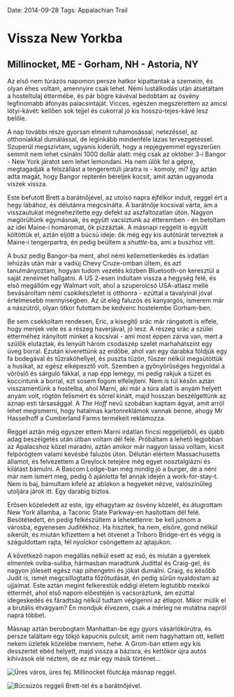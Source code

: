 Date: 2014-09-28
Tags: Appalachian Trail

# Vissza New Yorkba

## Millinocket, ME - Gorham, NH - Astoria, NY

Az első nem túrázós napomon persze hatkor kipattantak a szemeim, és olyan éhes voltam, amennyire csak lehet. Némi lustálkodás után átsétáltam a hosteltulaj éttermébe, és pár bögre kávéval bedobtam az ösvény legfinomabb áfonyás palacsintáját. Vicces, egészen megszerettem az amcsi lötyi-kávét: kellően sok tejjel és cukorral jó kis hosszú-tejes-kávé lesz belőle.

A nap további része gyorsan elment ruhamosással, netezéssel, az otthoniakkal dumálással, de leginkább mindenféle lázas tervezgetéssel. Szuperül megszívtam, ugyanis kiderült, hogy a repjegyemmel egyszerűen semmit nem lehet csinálni 1000 dollár alatt: még csak az október 3-i Bangor - New York járatot sem lehet lemondani. Ha nem ülök fel a gépre, megtagadják a felszállást a tengerentúli járatra is - komoly, mi? Így aztán adta magát, hogy Bangor repterén béreljek kocsit, amit aztán ugyanoda viszek vissza.

Este befutott Brett a barátnőjével, az utolsó napra éjfélkor indult, reggel ért a hegy lábához, és délutánra megcsinálta. A barátnője kocsival várta, ám a visszautukat megnehezítette egy defekt az aszfaltozatlan úton. Nagyon megörültünk egymásnak, és együtt vacsiztunk az étteremben - én betoltam az idei Maine-i homáromat, ők pizzáztak. A másnapi reggelit is együtt költöttük el, aztán eljött a búcsú ideje: ők még egy kis autótúrát terveztek a Maine-i tengerpartra, én pedig beültem a *shuttle*-ba, ami a buszhoz vitt.

A busz pedig Bangor-ba ment, ahol némi kellemetlenkedés és irdatlan lehúzás után már a vadiúj Chevy Cruze-omban ültem, és azt tanulmányoztam, hogyan tudom vezetés közben Bluetooth-on keresztül a saját zenéimet hallgatni. A US 2-esen indultam vissza a hegység felé, és első megállóm egy Walmart volt, ahol a szuperolcsó USA-atlasz mellé bevásároltam némi csokikészletet is otthonra - ezúttal a tavalyinál jóval értelmesebb mennyiségben. Az út elég faluzós és kanyargós, ismerem már a nászútról, olyan ötkor futottam be kedvenc hostelembe Gorham-ben.

Be sem csekkoltam rendesen, Eric, a kisegítő srác már rángatott is elfele, hogy menjek vele és a részeg haverjával, jó lesz. A részeg srác a szülei étterméhez irányított minket a kocsival - ami most éppen zárva van, mert a szülők elutaztak, és lenyúlt három csodaszép szelet marhahátszínt egy üveg borral. Ezután kiverettünk az erdőbe, ahol van egy darabka földjük egy fa bodegával és tűzrakóhellyel, és puszta tűzön, fűszer nélkül megsütöttük a husikat, az egész elképesztő volt. Szemben a gyönyörűséges hegyoldal a vöröslő és sárguló fákkal, a nap épp lemegy, mi pedig rakjuk a tüzet és koccintunk a borral, ezt sosem fogom elfelejteni. Nem is túl későn aztán visszamentünk a hostelba, ahol Marni, aki már a túra alatt is anyám helyett anyám volt, rögtön felismert és sörrel kínált, majd hosszan beszélgettünk az aznap esti társasággal. A *The Hoff* nevű szobában kaptam ágyat, amit arról lehet megismerni, hogy hatalmas kartonreklámok vannak benne, ahogy Mr Hasselhoff a Cumberland Farms termékeit reklámozza.

Reggel aztán még egyszer ettem Marni irdatlan fincsi reggelijéből, és újabb adag beszélgetés után útban voltam dél felé. Próbáltam a lehető legjobban az Apalacshoz közel maradni, aztán amikor már nagyon lassú voltam, kicsit felpörögtem valami kevésbé faluzós úton. Délután elértem Massachusetts államot, és felvezettem a Greylock tetejére még egyet nosztalgiázni és kilátást bámulni. A Bascom Lodge-ban még mindig jó a burger, de a néni már nem ismert meg, pedig ő ajánlotta fel annak idején a work-for-stay-t. Nem is baj, bámultam kifelé az ablakon a hegyeket nézve, valószínűleg utoljára járok itt. Egy darabig biztos.

Erősen közeledett az este, így elhagytam az ösvény közelét, és átugrottam New York államba, a Taconic State Parkway-en hasítottam dél felé. Besötétedett, én pedig felkészültem a lehetetlenre: be kell jutnom a városba, egyenesen Juditékhoz. Ha hiszitek, ha nem, elsőre, gond nélkül sikerült, és miután kifizettem a hét ötvenet a Triboro Bridge-ért és végig is száguldottam rajta, fél nyolckor csöngettem az ajtajukon.

A következő napon megállás nélkül esett az eső, és miután a gyerekek elmentek oviba-suliba, hármasban maradtunk Judittal és Craig-gel, és nagyon jólesett egész nap pihengetni és jókat dumálni. Craig, és később Judit is, ismét megcsillogtatta főzőtudását, én pedig sűrűn nyaldostam az ujjaimat. Este aztán megint felkerestük eddigi életem legtutibb mexikói éttermét, ahol első napom előestéjén is vacsoráztunk, ám ezúttal idegeskedés és fáradtság nélkül tudtam végigenni az étlapot. Mikor múlik el a brutális étvágyam? Én mondjuk élvezem, csak a mérleg ne mutatna napról napra többet.

Másnap aztán berobogtam Manhattan-be egy gyors vásárlókörútra, és persze találtam egy tökjó kapucnis pulcsit, amit nem hagyhattam ott, kellett nekem üzletek közelébe mennem, hehe. A Grom-ban ettem egy kis desszertet ebéd helyett, majd vissza a bázisra, és kettőkor újra autós kihívások elé néztem, de ez már egy másik történet...

![Üres város, üres fej. Millinocket főutcája másnap reggel.](https://lh3.googleusercontent.com/-ama-67f3Ejs/VDWoGj24BZI/AAAAAAAAIQI/GH1ee8RoXZw/s1152-Ic42/140923_072007.jpg)

![Búcsúzós reggeli Brett-tel és a barátnőjével.](https://lh3.googleusercontent.com/-CbO5u2EN-Q8/VDWoHQMAo7I/AAAAAAAAIRA/gdfaxaUSeHQ/s1152-Ic42/140923_075631.jpg)